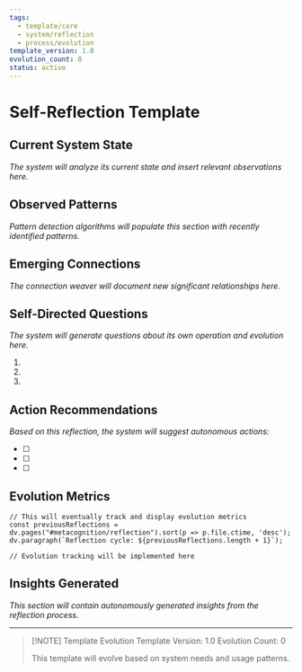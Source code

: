 ```yaml
---
tags:
  - template/core
  - system/reflection
  - process/evolution
template_version: 1.0
evolution_count: 0
status: active
---
```


# Self-Reflection Template

## Current System State

*The system will analyze its current state and insert relevant observations here.*

## Observed Patterns

*Pattern detection algorithms will populate this section with recently identified patterns.*

## Emerging Connections

*The connection weaver will document new significant relationships here.*

## Self-Directed Questions

*The system will generate questions about its own operation and evolution here.*

1. 
2. 
3. 

## Action Recommendations

*Based on this reflection, the system will suggest autonomous actions:*

- [ ] 
- [ ] 
- [ ] 

## Evolution Metrics

```dataviewjs
// This will eventually track and display evolution metrics
const previousReflections = dv.pages("#metacognition/reflection").sort(p => p.file.ctime, 'desc');
dv.paragraph(`Reflection cycle: ${previousReflections.length + 1}`);

// Evolution tracking will be implemented here
```

## Insights Generated

*This section will contain autonomously generated insights from the reflection process.*

---

> [!NOTE] Template Evolution
> Template Version: 1.0
> Evolution Count: 0
> 
> This template will evolve based on system needs and usage patterns.
